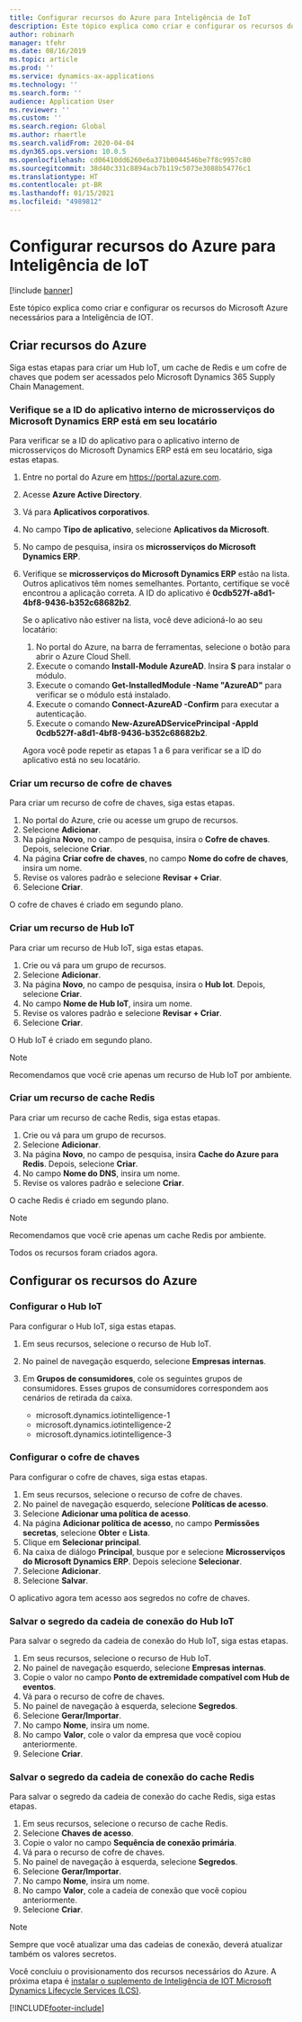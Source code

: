 ```yaml
---
title: Configurar recursos do Azure para Inteligência de IoT
description: Este tópico explica como criar e configurar os recursos do Microsoft Azure necessários para a Inteligência de IOT.
author: robinarh
manager: tfehr
ms.date: 08/16/2019
ms.topic: article
ms.prod: ''
ms.service: dynamics-ax-applications
ms.technology: ''
ms.search.form: ''
audience: Application User
ms.reviewer: ''
ms.custom: ''
ms.search.region: Global
ms.author: rhaertle
ms.search.validFrom: 2020-04-04
ms.dyn365.ops.version: 10.0.5
ms.openlocfilehash: cd06410dd6260e6a371b0044546be7f8c9957c80
ms.sourcegitcommit: 38d40c331c8894acb7b119c5073e3088b54776c1
ms.translationtype: HT
ms.contentlocale: pt-BR
ms.lasthandoff: 01/15/2021
ms.locfileid: "4989812"
---
```

# <a name="set-up-azure-resources-for-iot-intelligence"></a>Configurar recursos do Azure para Inteligência de IoT

[!include [banner](../../includes/banner.md)]

Este tópico explica como criar e configurar os recursos do Microsoft Azure necessários para a Inteligência de IOT.

## <a name="create-azure-resources"></a>Criar recursos do Azure

Siga estas etapas para criar um Hub IoT, um cache de Redis e um cofre de chaves que podem ser acessados pelo Microsoft Dynamics 365 Supply Chain Management.

### <a name="verify-that-the-microsoft-dynamics-erp-microservices-first-party-app-id-is-in-your-tenant"></a>Verifique se a ID do aplicativo interno de microsserviços do Microsoft Dynamics ERP está em seu locatário

Para verificar se a ID do aplicativo para o aplicativo interno de microsserviços do Microsoft Dynamics ERP está em seu locatário, siga estas etapas.

1. Entre no portal do Azure em <https://portal.azure.com>.
2. Acesse **Azure Active Directory**.
3. Vá para **Aplicativos corporativos**.
4. No campo **Tipo de aplicativo**, selecione **Aplicativos da Microsoft**.
5. No campo de pesquisa, insira os **microsserviços do Microsoft Dynamics ERP**.
6. Verifique se **microsserviços do Microsoft Dynamics ERP** estão na lista. Outros aplicativos têm nomes semelhantes. Portanto, certifique se você encontrou a aplicação correta. A ID do aplicativo é **0cdb527f-a8d1-4bf8-9436-b352c68682b2**.

    Se o aplicativo não estiver na lista, você deve adicioná-lo ao seu locatário:

    1. No portal do Azure, na barra de ferramentas, selecione o botão para abrir o Azure Cloud Shell.
    2. Execute o comando **Install-Module AzureAD**. Insira **S** para instalar o módulo.
    3. Execute o comando **Get-InstalledModule -Name "AzureAD"** para verificar se o módulo está instalado.
    4. Execute o comando **Connect-AzureAD -Confirm** para executar a autenticação.
    5. Execute o comando **New-AzureADServicePrincipal -AppId 0cdb527f-a8d1-4bf8-9436-b352c68682b2**.

    Agora você pode repetir as etapas 1 a 6 para verificar se a ID do aplicativo está no seu locatário.

### <a name="create-a-key-vault-resource"></a>Criar um recurso de cofre de chaves

Para criar um recurso de cofre de chaves, siga estas etapas.

1. No portal do Azure, crie ou acesse um grupo de recursos.
2. Selecione **Adicionar**.
3. Na página **Novo**, no campo de pesquisa, insira o **Cofre de chaves**. Depois, selecione **Criar**.
4. Na página **Criar cofre de chaves**, no campo **Nome do cofre de chaves**, insira um nome.
5. Revise os valores padrão e selecione **Revisar + Criar**.
6. Selecione **Criar**.

O cofre de chaves é criado em segundo plano.

### <a name="create-an-iot-hub-resource"></a>Criar um recurso de Hub IoT

Para criar um recurso de Hub IoT, siga estas etapas.

1. Crie ou vá para um grupo de recursos.
2. Selecione **Adicionar**.
3. Na página **Novo**, no campo de pesquisa, insira o **Hub Iot**. Depois, selecione **Criar**.
4. No campo **Nome de Hub IoT**, insira um nome.
5. Revise os valores padrão e selecione **Revisar + Criar**.
6. Selecione **Criar**.

O Hub IoT é criado em segundo plano.

> [!NOTE]
> Recomendamos que você crie apenas um recurso de Hub IoT por ambiente.

### <a name="create-a-redis-cache-resource"></a>Criar um recurso de cache Redis

Para criar um recurso de cache Redis, siga estas etapas.

1. Crie ou vá para um grupo de recursos.
2. Selecione **Adicionar**.
3. Na página **Novo**, no campo de pesquisa, insira **Cache do Azure para Redis**. Depois, selecione **Criar**.
4. No campo **Nome do DNS**, insira um nome.
5. Revise os valores padrão e selecione **Criar**.

O cache Redis é criado em segundo plano.

> [!NOTE]
> Recomendamos que você crie apenas um cache Redis por ambiente.

Todos os recursos foram criados agora.

## <a name="configure-the-azure-resources"></a>Configurar os recursos do Azure

### <a name="configure-the-iot-hub"></a>Configurar o Hub IoT

Para configurar o Hub IoT, siga estas etapas.

1. Em seus recursos, selecione o recurso de Hub IoT.
2. No painel de navegação esquerdo, selecione **Empresas internas**.
3. Em **Grupos de consumidores**, cole os seguintes grupos de consumidores. Esses grupos de consumidores correspondem aos cenários de retirada da caixa.

    + microsoft.dynamics.iotintelligence-1
    + microsoft.dynamics.iotintelligence-2
    + microsoft.dynamics.iotintelligence-3

### <a name="configure-the-key-vault"></a>Configurar o cofre de chaves

Para configurar o cofre de chaves, siga estas etapas.

1. Em seus recursos, selecione o recurso de cofre de chaves.
2. No painel de navegação esquerdo, selecione **Políticas de acesso**.
3. Selecione **Adicionar uma política de acesso**.
4. Na página **Adicionar política de acesso**, no campo **Permissões secretas**, selecione **Obter** e **Lista**.
5. Clique em **Selecionar principal**.
6. Na caixa de diálogo **Principal**, busque por e selecione **Microsserviços do Microsoft Dynamics ERP**. Depois selecione **Selecionar**.
7. Selecione **Adicionar**.
8. Selecione **Salvar**.

O aplicativo agora tem acesso aos segredos no cofre de chaves.

### <a name="save-the-iot-hub-connection-string-secret"></a>Salvar o segredo da cadeia de conexão do Hub IoT

Para salvar o segredo da cadeia de conexão do Hub IoT, siga estas etapas.

1. Em seus recursos, selecione o recurso de Hub IoT.
2. No painel de navegação esquerdo, selecione **Empresas internas**.
3. Copie o valor no campo **Ponto de extremidade compatível com Hub de eventos**.
4. Vá para o recurso de cofre de chaves.
5. No painel de navegação à esquerda, selecione **Segredos**.
6. Selecione **Gerar/Importar**.
7. No campo **Nome**, insira um nome.
8. No campo **Valor**, cole o valor da empresa que você copiou anteriormente.
9. Selecione **Criar**.

### <a name="save-the-redis-cache-connection-string-secret"></a>Salvar o segredo da cadeia de conexão do cache Redis

Para salvar o segredo da cadeia de conexão do cache Redis, siga estas etapas.

1. Em seus recursos, selecione o recurso de cache Redis.
2. Selecione **Chaves de acesso**.
3. Copie o valor no campo **Sequência de conexão primária**.
4. Vá para o recurso de cofre de chaves.
5. No painel de navegação à esquerda, selecione **Segredos**.
6. Selecione **Gerar/Importar**.
7. No campo **Nome**, insira um nome.
8. No campo **Valor**, cole a cadeia de conexão que você copiou anteriormente.
9. Selecione **Criar**.

> [!NOTE]
> Sempre que você atualizar uma das cadeias de conexão, deverá atualizar também os valores secretos.

Você concluiu o provisionamento dos recursos necessários do Azure. A próxima etapa é [instalar o suplemento de Inteligência de IOT Microsoft Dynamics Lifecycle Services (LCS)](iot-lcs-setup.md).


[!INCLUDE[footer-include](../../includes/footer-banner.md)]